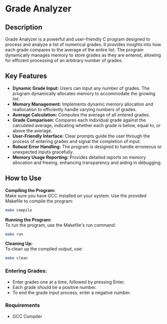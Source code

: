 # Grade Analyzer
## Description
Grade Analyzer is a powerful and user-friendly C program designed to process and analyze a list of numerical grades. It provides insights into how each grade compares to the average of the entire list. The program dynamically manages memory to store grades as they are entered, allowing for efficient processing of an arbitrary number of grades.

## Key Features
- **Dynamic Grade Input:** Users can input any number of grades. The program dynamically allocates memory to accommodate the growing list.
- **Memory Management:** Implements dynamic memory allocation and reallocation to efficiently handle varying numbers of grades.
- **Average Calculation:** Computes the average of all entered grades.
- **Grade Comparison:** Compares each individual grade against the calculated average, indicating whether each grade is below, equal to, or above the average.
- **User-Friendly Interface:** Clear prompts guide the user through the process of entering grades and signal the completion of input.
- **Robust Error Handling:** The program is designed to handle erroneous or unexpected inputs gracefully.
- **Memory Usage Reporting:** Provides detailed reports on memory allocation and freeing, enhancing transparency and aiding in debugging.
  
## How to Use
**Compiling the Program:** \
Make sure you have GCC installed on your system. Use the provided Makefile to compile the program:

```bash
make compile
```
**Running the Program:** \
To run the program, use the Makefile's run command:
```bash
make run
```

**Cleaning Up:** \
To clean up the compiled output, use:
```bash
make clean
```

### Entering Grades:
- Enter grades one at a time, followed by pressing Enter.
- Each grade should be a positive number.
- To end the grade input process, enter a negative number.


### Requirements
- GCC Compiler
